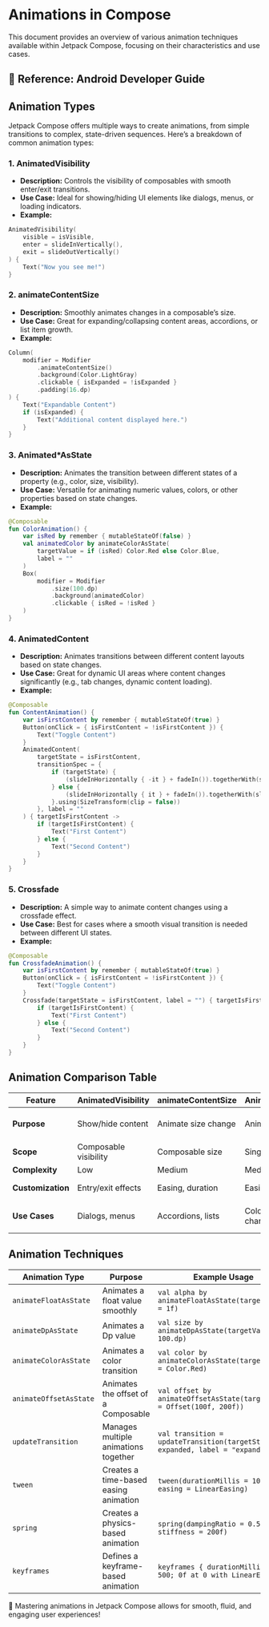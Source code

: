 # Animations in Compose

This document provides an overview of various animation techniques available within Jetpack Compose, focusing on their characteristics and use cases.

## 📌 Reference: Android Developer Guide

## Animation Types
Jetpack Compose offers multiple ways to create animations, from simple transitions to complex, state-driven sequences. Here’s a breakdown of common animation types:

### **1. AnimatedVisibility**
- **Description:** Controls the visibility of composables with smooth enter/exit transitions.
- **Use Case:** Ideal for showing/hiding UI elements like dialogs, menus, or loading indicators.
- **Example:**
```kotlin
AnimatedVisibility(
    visible = isVisible,
    enter = slideInVertically(),
    exit = slideOutVertically()
) {
    Text("Now you see me!")
}
```

### **2. animateContentSize**
- **Description:** Smoothly animates changes in a composable’s size.
- **Use Case:** Great for expanding/collapsing content areas, accordions, or list item growth.
- **Example:**
```kotlin
Column(
    modifier = Modifier
        .animateContentSize()
        .background(Color.LightGray)
        .clickable { isExpanded = !isExpanded }
        .padding(16.dp)
) {
    Text("Expandable Content")
    if (isExpanded) {
        Text("Additional content displayed here.")
    }
}
```

### **3. Animated*AsState**
- **Description:** Animates the transition between different states of a property (e.g., color, size, visibility).
- **Use Case:** Versatile for animating numeric values, colors, or other properties based on state changes.
- **Example:**
```kotlin
@Composable
fun ColorAnimation() {
    var isRed by remember { mutableStateOf(false) }
    val animatedColor by animateColorAsState(
        targetValue = if (isRed) Color.Red else Color.Blue,
        label = ""
    )
    Box(
        modifier = Modifier
            .size(100.dp)
            .background(animatedColor)
            .clickable { isRed = !isRed }
    )
}
```

### **4. AnimatedContent**
- **Description:** Animates transitions between different content layouts based on state changes.
- **Use Case:** Great for dynamic UI areas where content changes significantly (e.g., tab changes, dynamic content loading).
- **Example:**
```kotlin
@Composable
fun ContentAnimation() {
    var isFirstContent by remember { mutableStateOf(true) }
    Button(onClick = { isFirstContent = !isFirstContent }) {
        Text("Toggle Content")
    }
    AnimatedContent(
        targetState = isFirstContent,
        transitionSpec = {
            if (targetState) {
                (slideInHorizontally { -it } + fadeIn()).togetherWith(slideOutHorizontally { it } + fadeOut())
            } else {
                (slideInHorizontally { it } + fadeIn()).togetherWith(slideOutHorizontally { -it } + fadeOut())
            }.using(SizeTransform(clip = false))
        }, label = ""
    ) { targetIsFirstContent ->
        if (targetIsFirstContent) {
            Text("First Content")
        } else {
            Text("Second Content")
        }
    }
}
```

### **5. Crossfade**
- **Description:** A simple way to animate content changes using a crossfade effect.
- **Use Case:** Best for cases where a smooth visual transition is needed between different UI states.
- **Example:**
```kotlin
@Composable
fun CrossfadeAnimation() {
    var isFirstContent by remember { mutableStateOf(true) }
    Button(onClick = { isFirstContent = !isFirstContent }) {
        Text("Toggle Content")
    }
    Crossfade(targetState = isFirstContent, label = "") { targetIsFirstContent ->
        if (targetIsFirstContent) {
            Text("First Content")
        } else {
            Text("Second Content")
        }
    }
}
```

## Animation Comparison Table
| Feature              | AnimatedVisibility | animateContentSize | Animated*AsState | AnimatedContent | Crossfade |
|----------------------|-------------------|--------------------|------------------|----------------|-----------|
| **Purpose**         | Show/hide content | Animate size change | Animate value | Animate content change | Simple content swap |
| **Scope**           | Composable visibility | Composable size | Single value | Content layout | Content transition |
| **Complexity**      | Low | Medium | Medium | High | Low |
| **Customization**   | Entry/exit effects | Easing, duration | Easing, duration | Full transition control | Duration-based |
| **Use Cases**       | Dialogs, menus | Accordions, lists | Color, size changes | Tab changes | Swapping images, text |

## Animation Techniques
| Animation Type          | Purpose                                               | Example Usage                                   | Simple Example |
|------------------------|---------------------------------------------------|------------------------------------------------|---------------|
| `animateFloatAsState`  | Animates a float value smoothly                   | `val alpha by animateFloatAsState(targetValue = 1f)` | `Box(modifier = Modifier.alpha(alpha))` |
| `animateDpAsState`     | Animates a Dp value                               | `val size by animateDpAsState(targetValue = 100.dp)` | `Box(modifier = Modifier.size(size))` |
| `animateColorAsState`  | Animates a color transition                       | `val color by animateColorAsState(targetValue = Color.Red)` | `Box(modifier = Modifier.background(color))` |
| `animateOffsetAsState` | Animates the offset of a Composable               | `val offset by animateOffsetAsState(targetValue = Offset(100f, 200f))` | `Box(modifier = Modifier.offset(offset.x.dp, offset.y.dp))` |
| `updateTransition`     | Manages multiple animations together               | `val transition = updateTransition(targetState = expanded, label = "expand")` | `transition.animateFloat { it.toFloat() }` |
| `tween`               | Creates a time-based easing animation              | `tween(durationMillis = 1000, easing = LinearEasing)` | `animateFloatAsState(targetValue = 1f, animationSpec = tween(1000))` |
| `spring`              | Creates a physics-based animation                  | `spring(dampingRatio = 0.5f, stiffness = 200f)` | `animateFloatAsState(targetValue = 1f, animationSpec = spring())` |
| `keyframes`           | Defines a keyframe-based animation                 | `keyframes { durationMillis = 500; 0f at 0 with LinearEasing }` | `animateFloatAsState(targetValue = 1f, animationSpec = keyframes { durationMillis = 500 })` |

🚀 Mastering animations in Jetpack Compose allows for smooth, fluid, and engaging user experiences!

